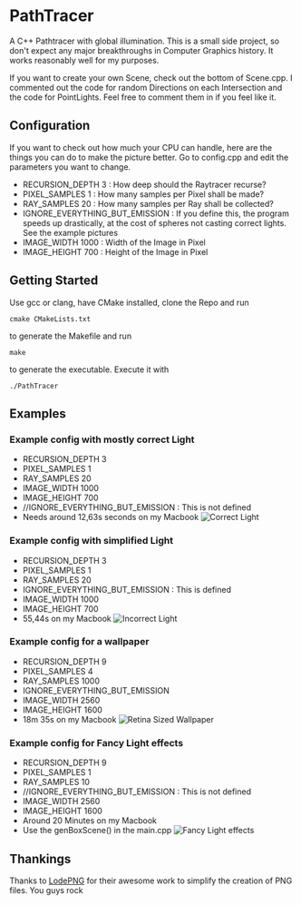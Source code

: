 # PathTracer
A C++ Pathtracer with global illumination.
This is a small side project, so don't expect any major breakthroughs in Computer Graphics history.
It works reasonably well for my purposes.

If you want to create your own Scene, check out the bottom of Scene.cpp.
I commented out the code for random Directions on each Intersection and the code for PointLights. Feel free to comment them in if you
feel like it.

## Configuration

If you want to check out how much your CPU can handle, here are the things you can do to make the picture better.
Go to config.cpp and edit the parameters you want to change.

- RECURSION_DEPTH 3 : How deep should the Raytracer recurse?
- PIXEL_SAMPLES 1 : How many samples per Pixel shall be made?
- RAY_SAMPLES 20 : How many samples per Ray shall be collected?
- IGNORE_EVERYTHING_BUT_EMISSION : If you define this, the program speeds up drastically, at the cost of spheres not casting correct lights. See the example pictures
- IMAGE_WIDTH 1000 : Width of the Image in Pixel
- IMAGE_HEIGHT 700 : Height of the Image in Pixel

## Getting Started

Use gcc or clang, have CMake installed, clone the Repo and run
```
cmake CMakeLists.txt
```
to generate the Makefile and run 
```
make
```
to generate the executable.
Execute it with 
```
./PathTracer
```

## Examples

### Example config with mostly correct Light
- RECURSION_DEPTH 3 
- PIXEL_SAMPLES 1 
- RAY_SAMPLES 20 
- IMAGE_WIDTH 1000
- IMAGE_HEIGHT 700
- //IGNORE_EVERYTHING_BUT_EMISSION : This is not defined
- Needs around 12,63s seconds on my Macbook
![Correct Light](https://github.com/TheSovietStorm/PathTracer/blob/master/SLOW.png)

### Example config with simplified Light
- RECURSION_DEPTH 3 
- PIXEL_SAMPLES 1 
- RAY_SAMPLES 20
- IGNORE_EVERYTHING_BUT_EMISSION : This is defined
- IMAGE_WIDTH 1000
- IMAGE_HEIGHT 700
- 55,44s on my Macbook
![Incorrect Light](https://github.com/TheSovietStorm/PathTracer/blob/master/FAST.png)

### Example config for a wallpaper
- RECURSION_DEPTH 9
- PIXEL_SAMPLES 4
- RAY_SAMPLES 1000
- IGNORE_EVERYTHING_BUT_EMISSION
- IMAGE_WIDTH 2560
- IMAGE_HEIGHT 1600
- 18m 35s on my Macbook
![Retina Sized Wallpaper](https://github.com/TheSovietStorm/PathTracer/blob/master/Wallpaper.png)

### Example config for Fancy Light effects
- RECURSION_DEPTH 9
- PIXEL_SAMPLES 1
- RAY_SAMPLES 10
- //IGNORE_EVERYTHING_BUT_EMISSION : This is not defined
- IMAGE_WIDTH 2560
- IMAGE_HEIGHT 1600
- Around 20 Minutes on my Macbook
- Use the genBoxScene() in the main.cpp
![Fancy Light effects](https://github.com/TheSovietStorm/PathTracer/blob/master/Test.png)

## Thankings
Thanks to [LodePNG](http://lodev.org/lodepng/) for their awesome work to simplify the creation of PNG files. 
You guys rock
